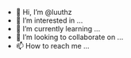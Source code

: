 - 👋 Hi, I’m @luuthz
- 👀 I’m interested in ...
- 🌱 I’m currently learning ...
- 💞️ I’m looking to collaborate on ...
- 📫 How to reach me ...

<!---
luuthz/luuthz is a ✨ special ✨ repository because its `README.md` (this file) appears on your GitHub profile.
You can click the Preview link to take a look at your changes.
--->
